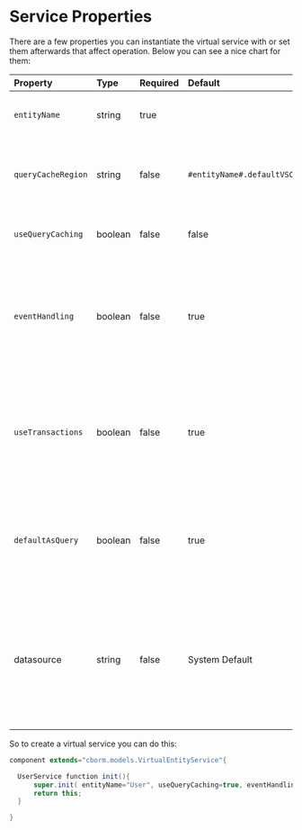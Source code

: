 # Service Properties

There are a few properties you can instantiate the virtual service with or set them afterwards that affect operation. Below you can see a nice chart for them:

| Property | Type | Required | Default | Description |
| :--- | :--- | :--- | :--- | :--- |
| `entityName` | string | true |  | The entity name to bind the virtual service with. |
| `queryCacheRegion` | string | false | `#entityName#.defaultVSCache` | The name of the secondary cache region to use when doing queries via this service |
| `useQueryCaching` | boolean | false | false | To enable the caching of queries used by this  service |
| `eventHandling` | boolean | false | true | Announce interception events on _new\(\)_ operations and _save\(\)_ operations: _ORMPostNew, ORMPreSave, ORMPostSave_ |
| `useTransactions` | boolean | false | true | Enables ColdFusion safe transactions around all operations that either save, delete or update ORM entities |
| `defaultAsQuery` | boolean | false | true | The bit that determines the default return value for `list(), executeQuery()` as query or array of objects |
| datasource | string | false | System Default | The default datasource to use for all transactions. If not set, we default it to the system datasource or the one declared in the persistent CFC. |

So to create a virtual service you can do this:

```java
component extends="cborm.models.VirtualEntityService"{

  UserService function init(){
      super.init( entityName="User", useQueryCaching=true, eventHandling=false );
      return this;    
  }

}
```

